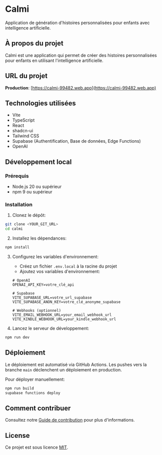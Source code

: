 
# Calmi

Application de génération d'histoires personnalisées pour enfants avec intelligence artificielle.

## À propos du projet

Calmi est une application qui permet de créer des histoires personnalisées pour enfants en utilisant l'intelligence artificielle.

## URL du projet

**Production**: [https://calmi-99482.web.app](https://calmi-99482.web.app)

## Technologies utilisées

- Vite
- TypeScript
- React
- shadcn-ui
- Tailwind CSS
- Supabase (Authentification, Base de données, Edge Functions)
- OpenAI

## Développement local

### Prérequis

- Node.js 20 ou supérieur
- npm 9 ou supérieur

### Installation

1. Clonez le dépôt:
```sh
git clone <YOUR_GIT_URL>
cd calmi
```

2. Installez les dépendances:
```sh
npm install
```

3. Configurez les variables d'environnement:
   - Créez un fichier `.env.local` à la racine du projet
   - Ajoutez vos variables d'environnement:
   ```
   # OpenAI
   OPENAI_API_KEY=votre_clé_api
   
   # Supabase
   VITE_SUPABASE_URL=votre_url_supabase
   VITE_SUPABASE_ANON_KEY=votre_clé_anonyme_supabase
   
   # Webhooks (optionnel)
   VITE_EMAIL_WEBHOOK_URL=your_email_webhook_url
   VITE_KINDLE_WEBHOOK_URL=your_kindle_webhook_url
   ```

4. Lancez le serveur de développement:
```sh
npm run dev
```

## Déploiement

Le déploiement est automatisé via GitHub Actions. Les pushes vers la branche `main` déclenchent un déploiement en production.

Pour déployer manuellement:

```sh
npm run build
supabase functions deploy
```

## Comment contribuer

Consultez notre [Guide de contribution](CONTRIBUTING.md) pour plus d'informations.

## License

Ce projet est sous licence [MIT](LICENSE).

